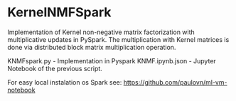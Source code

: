 # KernelNMFSpark

Implementation of Kernel non-negative matrix factorization with multiplicative updates in PySpark. 
The multiplication with Kernel matrices is done via distributed block matrix multiplication operation. 


KNMFspark.py - Implementation in Pyspark
KNMF.ipynb.json - Jupyter Notebook of the previous script. 


For easy local instalation os Spark see:  https://github.com/paulovn/ml-vm-notebook


